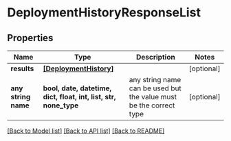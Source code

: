# DeploymentHistoryResponseList


## Properties
Name | Type | Description | Notes
------------ | ------------- | ------------- | -------------
**results** | [**[DeploymentHistory]**](DeploymentHistory.md) |  | [optional] 
**any string name** | **bool, date, datetime, dict, float, int, list, str, none_type** | any string name can be used but the value must be the correct type | [optional]

[[Back to Model list]](../README.md#documentation-for-models) [[Back to API list]](../README.md#documentation-for-api-endpoints) [[Back to README]](../README.md)


